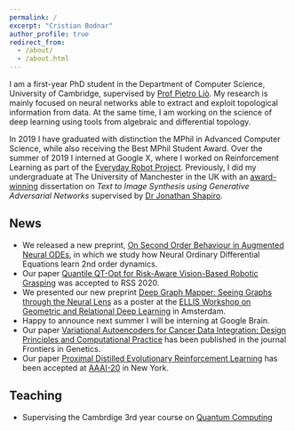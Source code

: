```yaml
---
permalink: /
excerpt: "Cristian Bodnar"
author_profile: true
redirect_from: 
  - /about/
  - /about.html
---
```

I am a first-year PhD student in the Department of Computer Science, University of Cambridge, supervised by
[Prof Pietro Liò](https://www.cl.cam.ac.uk/~pl219/). My research is mainly focused on neural networks able to extract and exploit topological information from data. At the same time, I am working on the science of deep learning using tools from algebraic and differential topology.

In 2019 I have graduated with distinction the MPhil in Advanced Computer Science, 
while also receiving the Best MPhil Student Award. Over the summer of 2019 I interned at Google X, where I worked 
on Reinforcement Learning as part of the [Everyday Robot Project](https://x.company/projects/everyday-robots). 
Previously, I did my undergraduate at The University of 
Manchester in the UK with an [award-winning](https://www.manchester.ac.uk/discover/news/multiple-successes-for-manchester-undergrads-at-worlds-most-prestigious-student-awards/) dissertation on *Text to Image Synthesis using Generative Adversarial Networks* supervised 
by [Dr Jonathan Shapiro](http://www.cs.man.ac.uk/~jls/). 

## News

- We released a new preprint, [On Second Order Behaviour in Augmented Neural ODEs](https://arxiv.org/abs/2006.07220), in which
we study how Neural Ordinary Differential Equations learn 2nd order dynamics. 
- Our paper [Quantile QT-Opt for Risk-Aware
Vision-Based Robotic Grasping](https://q2-opt.github.io/) was accepted to RSS 2020. 
- We presented our new preprint [Deep Graph Mapper: Seeing Graphs through the Neural Lens](https://arxiv.org/abs/2002.03864) as a poster at the [ELLIS Workshop on
Geometric and Relational Deep Learning](https://geometric-relational-dl.github.io/) in Amsterdam. 
- Happy to announce next summer I will be interning at Google Brain.
- Our paper [Variational Autoencoders for Cancer Data Integration: Design Principles and Computational Practice](https://www.frontiersin.org/articles/10.3389/fgene.2019.01205/full)
has been published in the journal Frontiers in Genetics.
- Our paper [Proximal Distilled Evolutionary Reinforcement Learning](https://arxiv.org/abs/1906.09807)
has been accepted at [AAAI-20](https://aaai.org/Conferences/AAAI-20/) in New York.  

## Teaching 

- Supervising the Cambrdige 3rd year course on [Quantum Computing](https://www.cl.cam.ac.uk/teaching/1920/QuantComp/)
